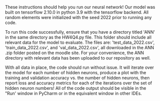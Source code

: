 These instructions should help you run our neural network! Our model was built on tensorflow 2.10.0 in python 3.9 with the tensorflow backend. All random elements
were initialized with the seed 2022 prior to running any code. 

To run this code successfully, ensure that you have a directory titled 'ANN' in the same directory as the HW4Q4.py file. This folder should include all relevant
data for the model to evaluate. The files are: 'test_data_2022.csv', 'train_data_2022.csv', and 'val_data_2022.csv', all downloaded in the ANN .zip folder posted on
the moodle site. For your convenience, the ANN directory with relevant data has been uploaded to our repository as well. 

With all data in place, the code should run without issue. It will iterate over the model for each number of hidden neurons, produce a plot with the training and 
validation accuracy vs. the number of hidden neurons, then report loss and accuracy metrics for each of the iterations over the set of hidden neuron numbers! All
of the code output should be visible in the "Run' window in PyCharm or in the equivalent window in other IDEs.
